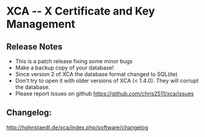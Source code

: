 # XCA -- X Certificate and Key Management

## __Release Notes__

 * This is a patch release fixing some minor bugs
 * Make a backup copy of your database!
 * Since version 2 of XCA the database format changed to SQL(ite)
 * Don't try to open it with older versions of XCA (< 1.4.0). They will corrupt the database.
 * Please report issues on github <https://github.com/chris2511/xca/issues>

## __Changelog:__

<http://hohnstaedt.de/xca/index.php/software/changelog>
